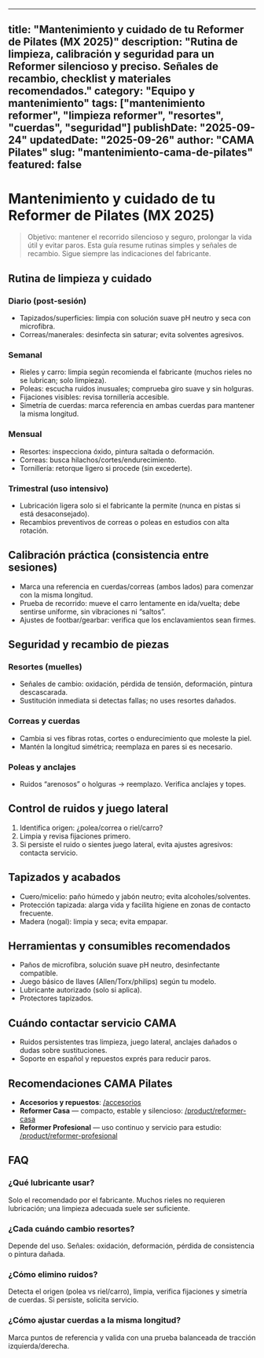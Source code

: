 
---
title: "Mantenimiento y cuidado de tu Reformer de Pilates (MX 2025)"
description: "Rutina de limpieza, calibración y seguridad para un Reformer silencioso y preciso. Señales de recambio, checklist y materiales recomendados."
category: "Equipo y mantenimiento"
tags: ["mantenimiento reformer", "limpieza reformer", "resortes", "cuerdas", "seguridad"]
publishDate: "2025-09-24"
updatedDate: "2025-09-26"
author: "CAMA Pilates"
slug: "mantenimiento-cama-de-pilates"
featured: false
---

# Mantenimiento y cuidado de tu Reformer de Pilates (MX 2025)

> Objetivo: mantener el recorrido silencioso y seguro, prolongar la vida útil y evitar paros. Esta guía resume rutinas simples y señales de recambio. Sigue siempre las indicaciones del fabricante.

## Rutina de limpieza y cuidado
### Diario (post‑sesión)
- Tapizados/superficies: limpia con solución suave pH neutro y seca con microfibra.
- Correas/manerales: desinfecta sin saturar; evita solventes agresivos.

### Semanal
- Rieles y carro: limpia según recomienda el fabricante (muchos rieles no se lubrican; solo limpieza).
- Poleas: escucha ruidos inusuales; comprueba giro suave y sin holguras.
- Fijaciones visibles: revisa tornillería accesible.
- Simetría de cuerdas: marca referencia en ambas cuerdas para mantener la misma longitud.

### Mensual
- Resortes: inspecciona óxido, pintura saltada o deformación.
- Correas: busca hilachos/cortes/endurecimiento.
- Tornillería: retorque ligero si procede (sin excederte).

### Trimestral (uso intensivo)
- Lubricación ligera solo si el fabricante la permite (nunca en pistas si está desaconsejado).
- Recambios preventivos de correas o poleas en estudios con alta rotación.

<see-also limit="3" />

## Calibración práctica (consistencia entre sesiones)
- Marca una referencia en cuerdas/correas (ambos lados) para comenzar con la misma longitud.
- Prueba de recorrido: mueve el carro lentamente en ida/vuelta; debe sentirse uniforme, sin vibraciones ni “saltos”.
- Ajustes de footbar/gearbar: verifica que los enclavamientos sean firmes.

## Seguridad y recambio de piezas
### Resortes (muelles)
- Señales de cambio: oxidación, pérdida de tensión, deformación, pintura descascarada.
- Sustitución inmediata si detectas fallas; no uses resortes dañados.

### Correas y cuerdas
- Cambia si ves fibras rotas, cortes o endurecimiento que moleste la piel.
- Mantén la longitud simétrica; reemplaza en pares si es necesario.

### Poleas y anclajes
- Ruidos “arenosos” o holguras → reemplazo. Verifica anclajes y topes.

## Control de ruidos y juego lateral
1) Identifica origen: ¿polea/correa o riel/carro?
2) Limpia y revisa fijaciones primero.
3) Si persiste el ruido o sientes juego lateral, evita ajustes agresivos: contacta servicio.

## Tapizados y acabados
- Cuero/micelio: paño húmedo y jabón neutro; evita alcoholes/solventes.
- Protección tapizada: alarga vida y facilita higiene en zonas de contacto frecuente.
- Madera (nogal): limpia y seca; evita empapar.

## Herramientas y consumibles recomendados
- Paños de microfibra, solución suave pH neutro, desinfectante compatible.
- Juego básico de llaves (Allen/Torx/philips) según tu modelo.
- Lubricante autorizado (solo si aplica).
- Protectores tapizados.

## Cuándo contactar servicio CAMA
- Ruidos persistentes tras limpieza, juego lateral, anclajes dañados o dudas sobre sustituciones.
- Soporte en español y repuestos exprés para reducir paros.

## Recomendaciones CAMA Pilates
- **Accesorios y repuestos**: [/accesorios](/accesorios)
- **Reformer Casa** — compacto, estable y silencioso: [/product/reformer-casa](/product/reformer-casa)
- **Reformer Profesional** — uso continuo y servicio para estudio: [/product/reformer-profesional](/product/reformer-profesional)

<hub-list category="Equipo y Mantenimiento" limit="8" title="Más sobre mantenimiento y equipo" />

## FAQ
### ¿Qué lubricante usar?
Solo el recomendado por el fabricante. Muchos rieles no requieren lubricación; una limpieza adecuada suele ser suficiente.

### ¿Cada cuándo cambio resortes?
Depende del uso. Señales: oxidación, deformación, pérdida de consistencia o pintura dañada.

### ¿Cómo elimino ruidos?
Detecta el origen (polea vs riel/carro), limpia, verifica fijaciones y simetría de cuerdas. Si persiste, solicita servicio.

### ¿Cómo ajustar cuerdas a la misma longitud?
Marca puntos de referencia y valida con una prueba balanceada de tracción izquierda/derecha.

<see-also limit="3" />
